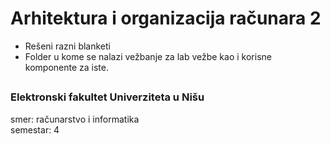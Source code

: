 # Arhitektura i organizacija računara 2

- Rešeni razni blanketi
- Folder u kome se nalazi vežbanje za lab vežbe kao i korisne komponente za iste.

##

### Elektronski fakultet Univerziteta u Nišu
smer: računarstvo i informatika<br/>
semestar: 4

